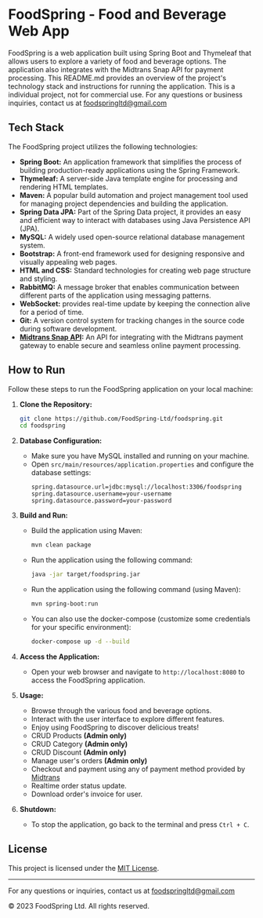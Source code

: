 # FoodSpring - Food and Beverage Web App

FoodSpring is a web application built using Spring Boot and Thymeleaf that allows users to explore a variety of food and beverage options. The application also integrates with the Midtrans Snap API for payment processing. This README.md provides an overview of the project's technology stack and instructions for running the application. This is a individual project, not for commercial use. For any questions or business inquiries, contact us at [foodspringltd@gmail.com](mailto:foodspringltd@gmail.com)

## Tech Stack

The FoodSpring project utilizes the following technologies:

- **Spring Boot:** An application framework that simplifies the process of building production-ready applications using the Spring Framework.
- **Thymeleaf:** A server-side Java template engine for processing and rendering HTML templates.
- **Maven:** A popular build automation and project management tool used for managing project dependencies and building the application.
- **Spring Data JPA:** Part of the Spring Data project, it provides an easy and efficient way to interact with databases using Java Persistence API (JPA).
- **MySQL:** A widely used open-source relational database management system.
- **Bootstrap:** A front-end framework used for designing responsive and visually appealing web pages.
- **HTML and CSS:** Standard technologies for creating web page structure and styling.
- **RabbitMQ:** A message broker that enables communication between different parts of the application using messaging patterns.
- **WebSocket:** provides real-time update by keeping the connection alive for a period of time.
- **Git:** A version control system for tracking changes in the source code during software development.
- **[Midtrans Snap API](https://midtrans.com):** An API for integrating with the Midtrans payment gateway to enable secure and seamless online payment processing.

## How to Run

Follow these steps to run the FoodSpring application on your local machine:

1. **Clone the Repository:**
   ```bash
   git clone https://github.com/FoodSpring-Ltd/foodspring.git
   cd foodspring
   ```

2. **Database Configuration:**

    - Make sure you have MySQL installed and running on your machine.
    - Open `src/main/resources/application.properties` and configure the database settings:
      ```properties
      spring.datasource.url=jdbc:mysql://localhost:3306/foodspring
      spring.datasource.username=your-username
      spring.datasource.password=your-password
      ```

3. **Build and Run:**

    - Build the application using Maven:
      ```bash
      mvn clean package
      ```

    - Run the application using the following command:
      ```bash
      java -jar target/foodspring.jar
      ```

   - Run the application using the following command (using Maven):
     ```bash
     mvn spring-boot:run
     ```

   - You can also use the docker-compose (customize some credentials for your specific environment):
      ```bash
      docker-compose up -d --build
      ```

4. **Access the Application:**

    - Open your web browser and navigate to `http://localhost:8080` to access the FoodSpring application.

5. **Usage:**

    - Browse through the various food and beverage options.
    - Interact with the user interface to explore different features.
    - Enjoy using FoodSpring to discover delicious treats!
    - CRUD Products **(Admin only)**
    - CRUD Category **(Admin only)**
    - CRUD Discount **(Admin only)**
    - Manage user's orders **(Admin only)**
    - Checkout and payment using any of payment method provided by [Midtrans](https://midtrans.com)
    - Realtime order status update.
    - Download order's invoice for user.

6. **Shutdown:**

    - To stop the application, go back to the terminal and press `Ctrl + C`.


## License

This project is licensed under the [MIT License](LICENSE).

---

For any questions or inquiries, contact us at [foodspringltd@gmail.com](mailto:foodspringltd@gmail.com)

© 2023 FoodSpring Ltd. All rights reserved.
